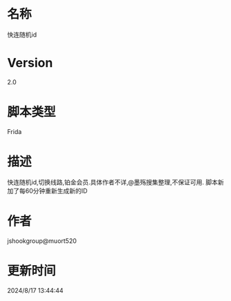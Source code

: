 # 名称
快连随机id
# Version
2.0
# 脚本类型
Frida
# 描述
快连随机id,切换线路,铂金会员.具体作者不详,@墨殇搜集整理,不保证可用.
脚本新加了每60分钟重新生成新的ID
# 作者
jshookgroup@muort520
# 更新时间
2024/8/17 13:44:44
